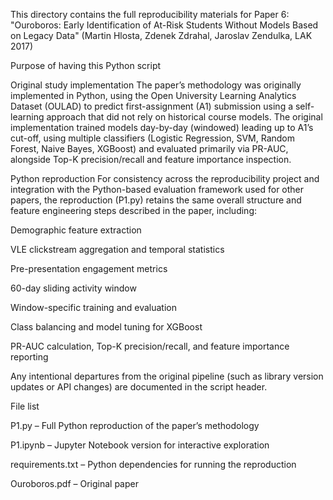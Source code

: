 This directory contains the full reproducibility materials for Paper 6: "Ouroboros: Early Identification of At-Risk Students Without Models Based on Legacy Data" (Martin Hlosta, Zdenek Zdrahal, Jaroslav Zendulka, LAK 2017)

Purpose of having this Python script

Original study implementation
The paper’s methodology was originally implemented in Python, using the Open University Learning Analytics Dataset (OULAD) to predict first-assignment (A1) submission using a self-learning approach that did not rely on historical course models. The original implementation trained models day-by-day (windowed) leading up to A1’s cut-off, using multiple classifiers (Logistic Regression, SVM, Random Forest, Naive Bayes, XGBoost) and evaluated primarily via PR-AUC, alongside Top-K precision/recall and feature importance inspection.

Python reproduction
For consistency across the reproducibility project and integration with the Python-based evaluation framework used for other papers, the reproduction (P1.py) retains the same overall structure and feature engineering steps described in the paper, including:

Demographic feature extraction

VLE clickstream aggregation and temporal statistics

Pre-presentation engagement metrics

60-day sliding activity window

Window-specific training and evaluation

Class balancing and model tuning for XGBoost

PR-AUC calculation, Top-K precision/recall, and feature importance reporting

Any intentional departures from the original pipeline (such as library version updates or API changes) are documented in the script header.

File list

P1.py – Full Python reproduction of the paper’s methodology

P1.ipynb – Jupyter Notebook version for interactive exploration

requirements.txt – Python dependencies for running the reproduction

Ouroboros.pdf – Original paper
